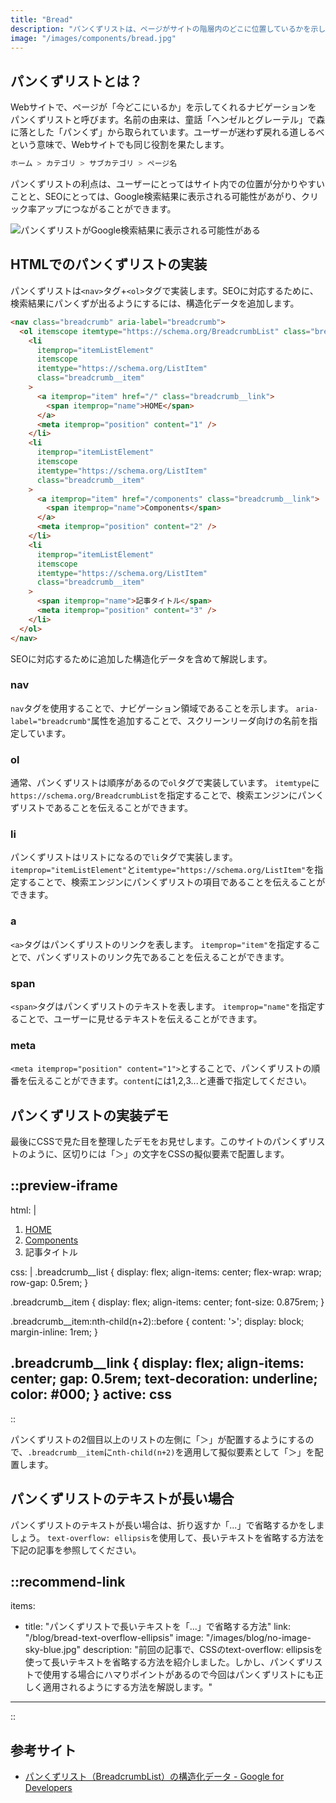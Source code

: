 ```yaml
---
title: "Bread"
description: "パンくずリストは、ページがサイトの階層内のどこに位置しているかを示します。構造化データを含むパンくずリストの作成方法を解説します。"
image: "/images/components/bread.jpg"
---
```


## パンくずリストとは？

Webサイトで、ページが「今どこにいるか」を示してくれるナビゲーションを<Marker>パンくずリスト</Marker>と呼びます。名前の由来は、童話「ヘンゼルとグレーテル」で森に落とした「パンくず」から取られています。ユーザーが迷わず戻れる道しるべという意味で、Webサイトでも同じ役割を果たします。

```bash [パンくずリストの例]
ホーム > カテゴリ > サブカテゴリ > ページ名
```

パンくずリストの利点は、ユーザーにとっては<Marker>サイト内での位置が分かりやすい</Marker>ことと、SEOにとっては、Google検索結果に表示される可能性があがり、<Marker>クリック率アップにつながる</Marker>ことができます。

![パンくずリストがGoogle検索結果に表示される可能性がある](https://res.cloudinary.com/dy8ftemi0/image/upload/v1756023524/bread-01_dzybpv.jpg)

## HTMLでのパンくずリストの実装

パンくずリストは`<nav>`タグ+`<ol>`タグで実装します。SEOに対応するために、検索結果にパンくずが出るようにするには、構造化データを追加します。

```html
<nav class="breadcrumb" aria-label="breadcrumb">
  <ol itemscope itemtype="https://schema.org/BreadcrumbList" class="breadcrumb__list">
    <li
      itemprop="itemListElement"
      itemscope
      itemtype="https://schema.org/ListItem"
      class="breadcrumb__item"
    >
      <a itemprop="item" href="/" class="breadcrumb__link">
        <span itemprop="name">HOME</span>
      </a>
      <meta itemprop="position" content="1" />
    </li>
    <li
      itemprop="itemListElement"
      itemscope
      itemtype="https://schema.org/ListItem"
      class="breadcrumb__item"
    >
      <a itemprop="item" href="/components" class="breadcrumb__link">
        <span itemprop="name">Components</span>
      </a>
      <meta itemprop="position" content="2" />
    </li>
    <li
      itemprop="itemListElement"
      itemscope
      itemtype="https://schema.org/ListItem"
      class="breadcrumb__item"
    >
      <span itemprop="name">記事タイトル</span>
      <meta itemprop="position" content="3" />
    </li>
  </ol>
</nav>
```

SEOに対応するために追加した構造化データを含めて解説します。

### nav

`nav`タグを使用することで、ナビゲーション領域であることを示します。
`aria-label="breadcrumb"`属性を追加することで、スクリーンリーダ向けの名前を指定しています。

### ol

通常、パンくずリストは順序があるので`ol`タグで実装しています。
`itemtype`に`https://schema.org/BreadcrumbList`を指定することで、検索エンジンにパンくずリストであることを伝えることができます。

### li

パンくずリストはリストになるので`li`タグで実装します。
`itemprop="itemListElement"`と`itemtype="https://schema.org/ListItem"`を指定することで、検索エンジンにパンくずリストの項目であることを伝えることができます。

### a

`<a>`タグはパンくずリストのリンクを表します。
`itemprop="item"`を指定することで、パンくずリストのリンク先であることを伝えることができます。

### span

`<span>`タグはパンくずリストのテキストを表します。
`itemprop="name"`を指定することで、ユーザーに見せるテキストを伝えることができます。

### meta

`<meta itemprop="position" content="1">`とすることで、パンくずリストの順番を伝えることができます。`content`には1,2,3...と連番で指定してください。

## パンくずリストの実装デモ

最後にCSSで見た目を整理したデモをお見せします。このサイトのパンくずリストのように、区切りには「＞」の文字をCSSの擬似要素で配置します。

::preview-iframe
---
html: |
  <nav class="breadcrumb" aria-label="breadcrumb">
    <ol itemscope itemtype="https://schema.org/BreadcrumbList" class="breadcrumb__list">
      <li
        itemprop="itemListElement"
        itemscope
        itemtype="https://schema.org/ListItem"
        class="breadcrumb__item"
      >
        <a itemprop="item" href="/" class="breadcrumb__link">
          <span itemprop="name">HOME</span>
        </a>
        <meta itemprop="position" content="1" />
      </li>
      <li
        itemprop="itemListElement"
        itemscope
        itemtype="https://schema.org/ListItem"
        class="breadcrumb__item"
      >
        <a itemprop="item" href="/components" class="breadcrumb__link">
          <span itemprop="name">Components</span>
        </a>
        <meta itemprop="position" content="2" />
      </li>
      <li
        itemprop="itemListElement"
        itemscope
        itemtype="https://schema.org/ListItem"
        class="breadcrumb__item"
      >
        <span itemprop="name">記事タイトル</span>
        <meta itemprop="position" content="3" />
      </li>
    </ol>
  </nav>
css: |
  .breadcrumb__list {
    display: flex;
    align-items: center;
    flex-wrap: wrap;
    row-gap: 0.5rem;
  }

  .breadcrumb__item {
    display: flex;
    align-items: center;
    font-size: 0.875rem;
  }

  .breadcrumb__item:nth-child(n+2)::before {
    content: '>';
    display: block;
    margin-inline: 1rem;
  }

  .breadcrumb__link {
    display: flex;
    align-items: center;
    gap: 0.5rem;
    text-decoration: underline;
    color: #000;
  }
active: css
---
::

パンくずリストの2個目以上のリストの左側に「＞」が配置するようにするので、`.breadcrumb__item`に`nth-child(n+2)`を適用して擬似要素として「＞」を配置します。

## パンくずリストのテキストが長い場合

パンくずリストのテキストが長い場合は、折り返すか「...」で省略するかをしましょう。
`text-overflow: ellipsis`を使用して、長いテキストを省略する方法を下記の記事を参照してください。

::recommend-link
---
items:
  - title: "パンくずリストで長いテキストを「...」で省略する方法"
    link: "/blog/bread-text-overflow-ellipsis"
    image: "/images/blog/no-image-sky-blue.jpg"
    description: "前回の記事で、CSSのtext-overflow: ellipsisを使って長いテキストを省略する方法を紹介しました。しかし、パンくずリストで使用する場合にハマりポイントがあるので今回はパンくずリストにも正しく適用されるようにする方法を解説します。"
---
::

## 参考サイト

- [パンくずリスト（BreadcrumbList）の構造化データ - Google for Developers](https://developers.google.com/search/docs/appearance/structured-data/breadcrumb?hl=ja)